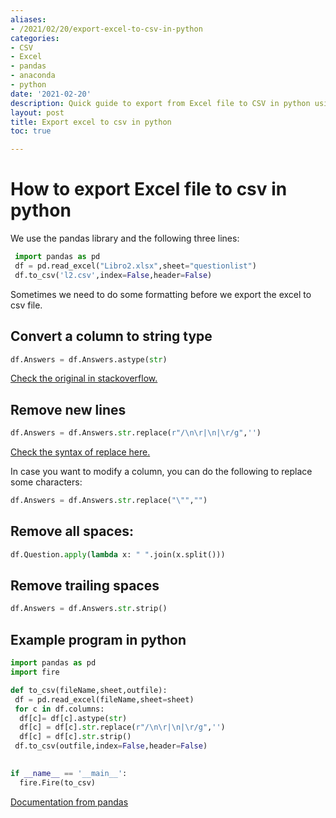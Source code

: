 ```yaml
---
aliases:
- /2021/02/20/export-excel-to-csv-in-python
categories:
- CSV 
- Excel 
- pandas 
- anaconda 
- python
date: '2021-02-20'
description: Quick guide to export from Excel file to CSV in python using Pandas
layout: post
title: Export excel to csv in python
toc: true

---
```


# How to export Excel file to csv in python
We use the pandas library and the following three lines:

```python
 import pandas as pd
 df = pd.read_excel("Libro2.xlsx",sheet="questionlist")
 df.to_csv('l2.csv',index=False,header=False)
```


Sometimes we need to do some formatting before we export the excel to csv file.

## Convert a column to string type

```python
df.Answers = df.Answers.astype(str)
```
[Check the original in stackoverflow.](https://stackoverflow.com/questions/22005911/convert-columns-to-string-in-pandas)

## Remove new lines

```python
df.Answers = df.Answers.str.replace(r"/\n\r|\n|\r/g",'') 
```

[Check the syntax of replace here.](https://pandas.pydata.org/pandas-docs/stable/reference/api/pandas.Series.str.replace.html)


In case you want to modify a column, you can do the following to replace some characters:

```python
df.Answers = df.Answers.str.replace("\"","")
```

## Remove all spaces: 
```python
df.Question.apply(lambda x: " ".join(x.split())) 
```

## Remove trailing spaces
```python
df.Answers = df.Answers.str.strip() 
```

## Example program in python

```python
import pandas as pd
import fire

def to_csv(fileName,sheet,outfile):
 df = pd.read_excel(fileName,sheet=sheet)
 for c in df.columns:
  df[c]= df[c].astype(str)
  df[c] = df[c].str.replace(r"/\n\r|\n|\r/g",'')
  df[c] = df[c].str.strip()
 df.to_csv(outfile,index=False,header=False)
 

if __name__ == '__main__':
  fire.Fire(to_csv)

```

[Documentation from pandas](https://pandas.pydata.org/pandas-docs/stable/reference/api/pandas.Series.str.strip.html)